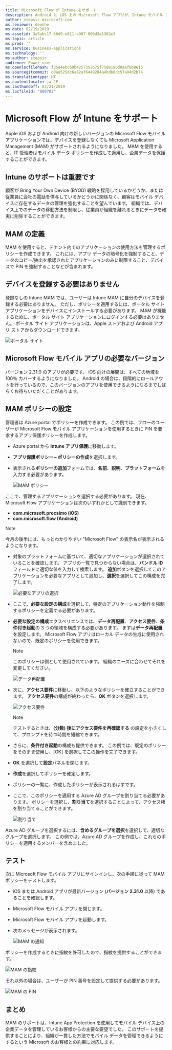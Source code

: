```yaml
---
title: Microsoft Flow が Intune をサポート
description: Android と iOS 上の Microsoft Flow アプリが、Intune モバイル アプリケーション管理をサポートするようになりました。
author: stepsic-microsoft-com
ms.reviewer: deonhe
ms.date: 02/19/2019
ms.assetid: 3a5abc17-66d9-e811-a987-000d3a1362e3
ms.topic: article
ms.prod: ''
ms.service: business-applications
ms.technology: ''
ms.author: stepsic
audience: Power user
ms.openlocfilehash: f35e4ebc60b4257352b75f7588190d0aaf8b8615
ms.sourcegitcommit: d0ae525dc6a82af6449204a4bdb8dc57a04d2b74
ms.translationtype: HT
ms.contentlocale: ja-JP
ms.lasthandoff: 03/21/2019
ms.locfileid: "880783"
---
```

# <a name="microsoft-flow-supports-intune"></a>Microsoft Flow が Intune をサポート




Apple iOS および Android 向けの新しいバージョンの Microsoft Flow モバイル アプリケーションでは、デバイスを登録しなくても Microsoft Application Management (MAM) がサポートされるようになりました。 MAM を使用すると、IT 管理者はモバイル データ ポリシーを作成して適用し、企業データを保護することができます。

## <a name="support-for-intune-is-important"></a>Intune のサポートは重要です

顧客が Bring Your Own Device (BYOD) 戦略を採用しているかどうか、または従業員に会社の電話を供与しているかどうかに関係なく、顧客はモバイル デバイスに存在するデータの管理を強化することを望んでいます。 組織では、デバイス上でのデータの移動方法を制限し、従業員が組織を離れるときにデータを確実に削除することができます。

## <a name="mam-definition"></a>MAM の定義

MAM を使用すると、テナント内でのアプリケーションの使用方法を管理するポリシーを作成できます。 これには、アプリ データの暗号化を強制すること、データのコピー/抽出を承認されたアプリケーションのみに制限すること、デバイスで PIN を強制することなどが含まれます。

## <a name="your-device-doesnt-need-to-be-enrolled"></a>デバイスを登録する必要はありません

登録なしの Intune MAM では、ユーザーは Intune MAM に自分のデバイスを登録する必要はありません。 ただし、ポリシーを適用するには、ポータル サイト アプリケーションをデバイスにインストールする必要があります。 MAM が機能するために、ポータル サイト アプリケーションにログインする必要はありません。 ポータル サイト アプリケーションは、Apple ストアおよび Android アプリ ストアからダウンロードできます。

![ポータル サイト](media/microsoft-flow-supports-intune/intune-mam-1-companyportal.png "ポータル サイト")

## <a name="required-version-of-the-microsoft-flow-mobile-app"></a>Microsoft Flow モバイル アプリの必要なバージョン

バージョン 2.31.0 のアプリが必要です。 iOS 向けの展開は、すべての地域を 100％ カバーするようになりました。 Android の場合は、段階的にロールアウトを行っているので、このバージョンのアプリを使用できるようになるまでしばらくお待ちいただくことがあります。

## <a name="set-up-a-mam-policy"></a>MAM ポリシーの設定

管理者は Azure portal でポリシーを作成できます。 この例では、フローのユーザーが Microsoft Flow モバイル アプリケーションを使用するときに PIN を要求するアプリ保護ポリシーを作成します。

- Azure portal から **Intune アプリ保護**に移動します。
- **アプリ保護ポリシー – ポリシーの作成**を選択します。
- 表示される**ポリシーの追加**フォームでは、**名前**、**説明**、**プラットフォーム**を入力する必要があります。

    ![MAM ポリシー](media/microsoft-flow-supports-intune/intune-mam-2-mampolicy.png "MAM ポリシー")

ここで、管理するアプリケーションを選択する必要があります。 現在、Microsoft Flow アプリケーションは次のいずれかとして識別できます。

- **com.microsoft.procsimo (iOS)**
- **com.microsoft.flow (Android)**

> [!NOTE]
> 今月の後半には、もっとわかりやすい "Microsoft Flow" の表示名が表示されるようになります。</div>

- 対象のプラットフォームに基づいて、適切なアプリケーションが選択されていることを確認します。 アプリの一覧で見つからない場合は、**バンドル ID** フィールドに適切な値を入力して検索します。 **追加**ボタンを選択してこのアプリケーションを必要なアプリとして追加し、**選択**を選択してこの構成を完了します。

    ![必要なアプリの選択](media/microsoft-flow-supports-intune/intune-mam-3-selectrequiredapps.png "必要なアプリの選択")

- ここで、**必要な設定の構成**を選択して、特定のアプリケーション動作を強制するポリシーを定義する必要があります。
- **必要な設定の構成**エクスペリエンスでは、**データ再配置**、**アクセス要件**、**条件付き起動**の 3 つの領域を構成する必要があります。 まずは**データ再配置**を設定します。 Microsoft Flow アプリはローカル データの生成に使用されないので、既定のポリシーを使用できます。

    > [!NOTE]
    > このポリシーは例として使用されています。 組織のニーズに合わせてそれを変更してください。

    ![データ再配置](media/microsoft-flow-supports-intune/intune-mam-4-datarelocation.png "データ再配置")

- 次に、**アクセス要件**に移動し、以下のようなポリシーを確立することができます。 **アクセス要件**の構成が終わったら、**OK** ボタンを選択します。

    ![アクセス要件](media/microsoft-flow-supports-intune/intune-mam-5-accessrequirements.png "アクセス要件")

    > [!NOTE]
    > テストするときは、**(分数) 後にアクセス要件を再確認する** の設定を小さくして、プロンプトを待つ時間を短縮できます。

- さらに、**条件付き起動**の構成も提供できます。 この例では、既定のポリシーをそのまま使用し、[OK] を選択してこの操作を完了できます。
- **OK** を選択して**設定**パネルを閉じます。
- **作成**を選択してポリシーを確定します。
- ポリシーの一覧に、作成したポリシーが表示されるはずです。
- ここで、このポリシーを適用する Azure AD グループを割り当てる必要があります。 ポリシーを選択し、**割り当て**を選択することによって、アクセス権を割り当てることができます。

    ![割り当て](media/microsoft-flow-supports-intune/intune-mam-6-assignments.png "割り当て")

Azure AD グループを選択するには、**含めるグループを選択**を選択して、適切なグループを選択します。 この例では、Azure AD グループを作成し、これらのポリシーを適用するメンバーを含めました。

## <a name="testing"></a>テスト

次に Microsoft Flow モバイル アプリにサインインし、次の手順に従って MAM ポリシーをテストします。

- iOS または Android アプリが最新バージョン (**バージョン 2.31.0** 以降) であることを確認します。
- Microsoft Flow モバイル アプリを閉じます。
- Microsoft Flow モバイル アプリを起動します。
- 次のメッセージが表示されます。

    ![MAM の通知](media/microsoft-flow-supports-intune/intune-mam-7-mamnotice.png "MAM の通知")

ポリシーを作成するときに指紋を許可したので、指紋を提供することができます。

![MAM の指紋](media/microsoft-flow-supports-intune/intune-mam-8-mamfingerprint.png "MAM の指紋")

それ以外の場合は、ユーザーが PIN 番号を設定して提供する必要があります。

![MAM の PIN](media/microsoft-flow-supports-intune/intune-mam-9-mampin.png "MAM の PIN")

## <a name="conclusion"></a>まとめ

MAM のサポートは、Intune App Protection を使用してモバイル デバイス上の企業データを管理しているお客様からの主要な要望でした。 このサポートを提供することにより、組織が一貫した方法でモバイル データを管理できるようにするという Microsoft のお客様との約束に対応します。